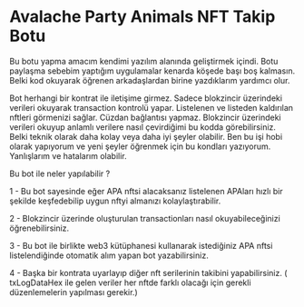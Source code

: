 # Avalache Party Animals NFT Takip Botu

Bu botu yapma amacım kendimi yazılım alanında geliştirmek içindi. Botu paylaşma sebebim yaptığım uygulamalar kenarda köşede başı boş kalmasın. Belki kod okuyarak öğrenen arkadaşlardan birine yazdıklarım yardımcı olur.

Bot herhangi bir kontrat ile iletişime girmez. Sadece blokzincir üzerindeki verileri okuyarak transaction kontrolü yapar. Listelenen ve listeden kaldırılan nftleri görmenizi sağlar. Cüzdan bağlantısı yapmaz. Blokzincir üzerindeki verileri okuyup anlamlı verilere nasıl çevirdiğimi bu kodda görebilirsiniz. Belki teknik olarak daha kolay veya daha iyi şeyler olabilir. Ben bu işi hobi olarak yapıyorum ve yeni şeyler öğrenmek için bu kondları yazıyorum. Yanlışlarım ve hatalarım olabilir.

Bu bot ile neler yapılabilir ?

1 - Bu bot sayesinde eğer APA nftsi alacaksanız listelenen APAları hızlı bir şekilde keşfedebilip uygun nftyi almanızı kolaylaştırabilir.

2 - Blokzincir üzerinde oluşturulan transactionları nasıl okuyabileceğinizi öğrenebilirsiniz.

3 - Bu bot ile birlikte web3 kütüphanesi kullanarak istediğiniz APA nftsi listelendiğinde otomatik alım yapan bot yazabilirsiniz.

4 - Başka bir kontrata uyarlayıp diğer nft serilerinin takibini yapabilirsiniz. ( txLogDataHex ile gelen veriler her nftde farklı olacağı için gerekli düzenlemelerin yapılması gerekir.)
